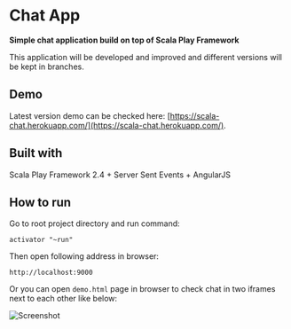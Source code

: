 # Chat App

**Simple chat application build on top of Scala Play Framework**

This application will be developed and improved and different versions will be kept in branches.

## Demo

Latest version demo can be checked here: [https://scala-chat.herokuapp.com/](https://scala-chat.herokuapp.com/).

## Built with

Scala Play Framework 2.4 + Server Sent Events + AngularJS

## How to run

Go to root project directory and run command:

    activator "~run"
    
Then open following address in browser:

    http://localhost:9000
    
Or you can open `demo.html` page in browser to check chat in two iframes next to each other like below:

![Screenshot](http://i.imgur.com/sS9v3KW.png)